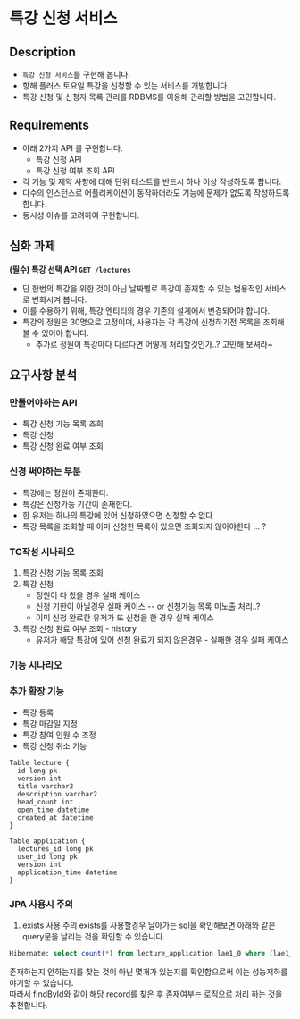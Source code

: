 # 특강 신청 서비스
## Description

- `특강 신청 서비스`를 구현해 봅니다.
- 항해 플러스 토요일 특강을 신청할 수 있는 서비스를 개발합니다.
- 특강 신청 및 신청자 목록 관리를 RDBMS를 이용해 관리할 방법을 고민합니다.

## Requirements

- 아래 2가지 API 를 구현합니다.
    - 특강 신청 API
    - 특강 신청 여부 조회 API
- 각 기능 및 제약 사항에 대해 단위 테스트를 반드시 하나 이상 작성하도록 합니다.
- 다수의 인스턴스로 어플리케이션이 동작하더라도 기능에 문제가 없도록 작성하도록 합니다.
- 동시성 이슈를 고려하여 구현합니다.

## 심화 과제

**(필수) 특강 선택 API `GET /lectures`**

- 단 한번의 특강을 위한 것이 아닌 날짜별로 특강이 존재할 수 있는 범용적인 서비스로 변화시켜 봅니다.
- 이를 수용하기 위해, 특강 엔티티의 경우 기존의 설계에서 변경되어야 합니다.
- 특강의 정원은 30명으로 고정이며, 사용자는 각 특강에 신청하기전 목록을 조회해볼 수 있어야 합니다.
    - 추가로 정원이 특강마다 다르다면 어떻게 처리할것인가..? 고민해 보셔라~

## 요구사항 분석

### 만들어야하는 API
- 특강 신청 가능 목록 조회
- 특강 신청
- 특강 신청 완료 여부 조회

### 신경 써야하는 부분
- 특강에는 정원이 존재한다.
- 특강은 신청가능 기간이 존재한다.
- 한 유저는 하나의 특강에 있어 신청하였으면 신청할 수 없다
- 특강 목록을 조회할 때 이미 신청한 목록이 있으면 조회되지 않아야한다 ... ?

### TC작성 시나리오
1. 특강 신청 가능 목록 조회
2. 특강 신청
    - 정원이 다 찼을 경우 실패 케이스
    - 신청 기한이 아닐경우 실패 케이스 -- or 신청가능 목록 미노출 처리..?
    - 이미 신청 완료한 유저가 또 신청을 한 경우 실패 케이스
3. 특강 신청 완료 여부 조회 - history
    - 유저가 해당 특강에 있어 신청 완료가 되지 않은경우 - 실패한 경우 실패 케이스

### 기능 시나리오

### 추가 확장 기능
- 특강 등록
- 특강 마감일 지정
- 특강 참여 인원 수 조정
- 특강 신청 취소 기능

```mysql
Table lecture {
  id long pk
  version int
  title varchar2
  description varchar2
  head_count int
  open_time datetime
  created_at datetime 
}

Table application {
  lectures_id long pk
  user_id long pk
  version int
  application_time datetime
}

```

### JPA 사용시 주의
1. exists 사용 주의
   exists를 사용할경우 날아가는 sql을 확인해보면 아래와 같은 query문을 날리는 것을 확인할 수 있습니다.
```sql
Hibernate: select count(*) from lecture_application lae1_0 where (lae1_0.lecture_id,lae1_0.user_id)=(?,?)
```
존재하는지 안하는지를 찾는 것이 아닌 몇개가 있는지를 확인함으로써 이는 성능저하를 야기할 수 있습니다.   
따라서 findById와 같이 해당 record를 찾은 후 존재여부는 로직으로 처리 하는 것을 추천합니다.
